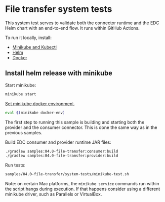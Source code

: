 # File transfer system tests

This system test serves to validate both the connector runtime and the EDC Helm chart with an end-to-end flow.
It runs within GitHub Actions.

To run it locally, install:
- [Minikube and Kubectl](https://kubernetes.io/docs/tasks/tools/)
- [Helm](https://helm.sh/docs/intro/install/)
- [Docker](https://docs.docker.com/get-docker/)

## Install helm release with minikube

Start minikube:

```bash
minikube start
```

[Set minikube docker environment](https://minikube.sigs.k8s.io/docs/handbook/pushing/#1-pushing-directly-to-the-in-cluster-docker-daemon-docker-env).

```bash
eval $(minikube docker-env)
```

The first step to running this sample is building and starting both the provider and the consumer connector. This is
done the same way as in the previous samples.

Build EDC consumer and provider runtime JAR files:

```bash
./gradlew samples:04.0-file-transfer:consumer:build
./gradlew samples:04.0-file-transfer:provider:build
````

Run tests:

```bash
samples/04.0-file-transfer/system-tests/minikube-test.sh
```

Note: on certain Mac platforms, the `minikube service` commands run within the script hangs during execution. If that happens consider using a different minikube driver, such as Parallels or VirtualBox.
